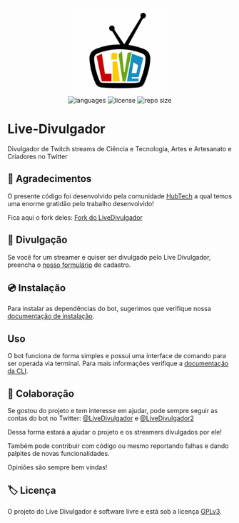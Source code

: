 <div align="center">
    <img src=".github/images/livedivulgador.jpg" width="200px" />
    <div>
        <img src="https://img.shields.io/github/languages/count/LiveDivulgador/Live-Divulgador?color=%23FBC86D&style=flat-square" alt="languages" />
        <img src="https://img.shields.io/github/license/LiveDivulgador/Live-Divulgador?color=%23FBC86D&style=flat-square" alt="license" />
        <img src="https://img.shields.io/github/repo-size/LiveDivulgador/Live-Divulgador?color=%23FBC86D&style=flat-square" alt="repo size" />
    </div>
</div>

# Live-Divulgador

Divulgador de Twitch streams de Ciência e Tecnologia, Artes e Artesanato e Criadores no Twitter

## 🙏 Agradecimentos

O presente código foi desenvolvido pela comunidade [HubTech](https://github.com/aHub-Tech) a qual temos uma enorme gratidão pelo trabalho desenvolvido!

Fica aqui o fork deles: [Fork do LiveDivulgador](https://github.com/aHub-Tech/Live-Divulgador)

## 📣 Divulgação

Se você for um streamer e quiser ser divulgado pelo Live Divulgador, preencha o [nosso formulário](https://forms.gle/ANNS2P4mnsgWd8St7) de cadastro.

## 💿 Instalação

Para instalar as dependências do bot, sugerimos que verifique nossa [documentação de instalação](./docs/INSTALLATION.md).

## Uso

O bot funciona de forma simples e possui uma interface de comando para ser operada via terminal. Para mais informações verifique a [documentação da CLI](./docs/cli.md).

## 🤝 Colaboração

Se gostou do projeto e tem interesse em ajudar, pode sempre seguir as contas do bot no Twitter: [@LiveDivulgador](https://twitter.com/LiveDivulgador) e [@LiveDivulgador2](https://twitter.com/LiveDivulgador2)

Dessa forma estará a ajudar o projeto e os streamers divulgados por ele!

Também pode contribuir com código ou mesmo reportando falhas e dando palpites de novas funcionalidades.

Opiniões são sempre bem vindas!

## 🏷️ Licença

O projeto do Live Divulgador é software livre e está sob a licença [GPLv3](https://www.gnu.org/licenses/gpl-3.0.html).
